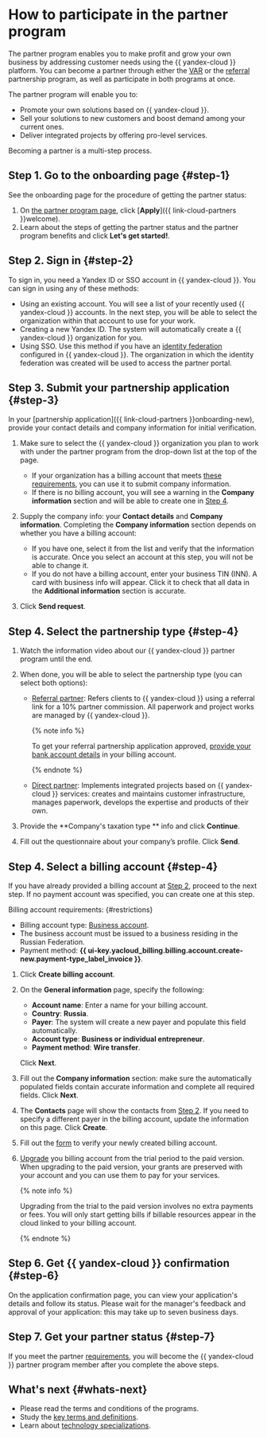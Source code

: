 # How to participate in the partner program

The partner program enables you to make profit and grow your own business by addressing customer needs using the {{ yandex-cloud }} platform. You can become a partner through either the [VAR](./program/var.md) or the [referral](./program/referral.md) partnership program, as well as participate in both programs at once.

The partner program will enable you to:

* Promote your own solutions based on {{ yandex-cloud }}.
* Sell your solutions to new customers and boost demand among your current ones.
* Deliver integrated projects by offering pro-level services.

Becoming a partner is a multi-step process.

## Step 1. Go to the onboarding page {#step-1}

See the onboarding page for the procedure of getting the partner status:

1. On [the partner program page](https://yandex.cloud/ru/partners), click [**Apply**]({{ link-cloud-partners }}welcome).
1. Learn about the steps of getting the partner status and the partner program benefits and click **Let's get started!**.

## Step 2. Sign in {#step-2}

To sign in, you need a Yandex ID or SSO account in {{ yandex-cloud }}. You can sign in using any of these methods:

* Using an existing account. You will see a list of your recently used {{ yandex-cloud }} accounts. In the next step, you will be able to select the organization within that account to use for your work.
* Creating a new Yandex ID. The system will automatically create a {{ yandex-cloud }} organization for you.
* Using SSO. Use this method if you have an [identity federation](../organization/concepts/add-federation.md) configured in {{ yandex-cloud }}. The organization in which the identity federation was created will be used to access the partner portal.

## Step 3. Submit your partnership application {#step-3}

In your [partnership application]({{ link-cloud-partners }}onboarding-new), provide your contact details and company information for initial verification.

1. Make sure to select the {{ yandex-cloud }} organization you plan to work with under the partner program from the drop-down list at the top of the page.

   * If your organization has a billing account that meets [these requirements](#restrictions), you can use it to submit company information.
   * If there is no billing account, you will see a warning in the **Company information** section and will be able to create one in [Step 4](#step-4).

1. Supply the company info: your **Contact details** and **Company information**. Completing the **Company information** section depends on whether you have a billing account:

   * If you have one, select it from the list and verify that the information is accurate. Once you select an account at this step, you will not be able to change it.
   * If you do not have a billing account, enter your business TIN (INN). A card with business info will appear. Click it to check that all data in the **Additional information** section is accurate.

1. Click **Send request**.

## Step 4. Select the partnership type {#step-4}

1. Watch the information video about our {{ yandex-cloud }} partner program until the end.
1. When done, you will be able to select the partnership type (you can select both options):

   * [Referral partner](program/referral.md): Refers clients to {{ yandex-cloud }} using a referral link for a 10% partner commission. All paperwork and project works are managed by {{ yandex-cloud }}.

     {% note info %}

     To get your referral partnership application approved, [provide your bank account details](../billing/qa/billing-account.md#checking-account) in your billing account.

     {% endnote %}

   * [Direct partner](program/var.md): Implements integrated projects based on {{ yandex-cloud }} services: creates and maintains customer infrastructure, manages paperwork, develops the expertise and products of their own.

1. Provide the **Company's taxation type ** info and click **Continue**.
1. Fill out the questionnaire about your company’s profile. Click **Send**.

## Step 4. Select a billing account {#step-4}

If you have already provided a billing account at [Step 2](#step-2), proceed to the next step. If no payment account was specified, you can create one at this step.

Billing account requirements: {#restrictions}

* Billing account type: [Business account](../billing/concepts/billing-account.md#ba-types).
* The business account must be issued to a business residing in the Russian Federation.
* Payment method: **{{ ui-key.yacloud_billing.billing.account.create-new.payment-type_label_invoice }}**.

1. Click **Create billing account**.

1. On the **General information** page, specify the following:

   * **Account name**: Enter a name for your billing account.
   * **Country**: **Russia**.
   * **Payer**: The system will create a new payer and populate this field automatically.
   * **Account type**: **Business or individual entrepreneur**.
   * **Payment method**: **Wire transfer**.

   Click **Next**.

1. Fill out the **Company information** section: make sure the automatically populated fields contain accurate information and complete all required fields. Click **Next**.

1. The **Contacts** page will show the contacts from [Step 2](#step-2). If you need to specify a different payer in the billing account, update the information on this page. Click **Create**.

1. Fill out the [form](https://forms.yandex.ru/surveys/10033352.3c456c5feb5c56ed6c3112834db3233af1434edc/?language=ru&resident_ru=ru_ru) to verify your newly created billing account.

1. [Upgrade](../billing/operations/activate-commercial.md) you billing account from the trial period to the paid version. When upgrading to the paid version, your grants are preserved with your account and you can use them to pay for your services.

   {% note info %}

   Upgrading from the trial to the paid version involves no extra payments or fees. You will only start getting bills if billable resources appear in the cloud linked to your billing account.

   {% endnote %}

## Step 6. Get {{ yandex-cloud }} confirmation {#step-6}

On the application confirmation page, you can view your application's details and follow its status. Please wait for the manager's feedback and approval of your application: this may take up to seven business days.

## Step 7. Get your partner status {#step-7}

If you meet the partner [requirements](https://yandex.ru/legal/cloud_partnership_requirements/), you will become the {{ yandex-cloud }} partner program member after you complete the above steps.

## What's next {#whats-next}

* Please read the terms and conditions of the programs.
* Study the [key terms and definitions](./terms.md).
* Learn about [technology specializations](./specializations/index.md).
